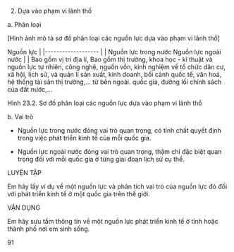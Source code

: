 2. Dựa vào phạm vi lãnh thổ

a. Phân loại

[Hình ảnh mô tả sơ đồ phân loại các nguồn lực dựa vào phạm vi lãnh thổ]

Nguồn lực
|
|-------------------
|                   |
Nguồn lực trong nước    Nguồn lực ngoài nước
|                       |
Bao gồm vị trí địa lí,   Bao gồm thị trường, khoa học - kĩ thuật và
nguồn lực tự nhiên,      công nghệ, nguồn vốn, kinh nghiệm về tổ chức
dân cư, xã hội, lịch sử,  và quản lí sản xuất, kinh doanh, bối cảnh quốc tế,
văn hoá, hệ thống tài sản thị trường,... từ bên ngoài.
quốc gia, đường lối chính sách của đất nước,...

Hình 23.2. Sơ đồ phân loại các nguồn lực dựa vào phạm vi lãnh thổ

b. Vai trò

- Nguồn lực trong nước đóng vai trò quan trọng, có tính chất quyết định trong việc phát triển kinh tế của mỗi quốc gia.

- Nguồn lực ngoài nước đóng vai trò quan trọng, thậm chí đặc biệt quan trọng đối với mỗi quốc gia ở từng giai đoạn lịch sử cụ thể.

LUYỆN TẬP

Em hãy lấy ví dụ về một nguồn lực và phân tích vai trò của nguồn lực đó đối với phát triển kinh tế ở một quốc gia trên thế giới.

VẬN DỤNG

Em hãy sưu tầm thông tin về một nguồn lực phát triển kinh tế ở tỉnh hoặc thành phố nơi em sinh sống.

91